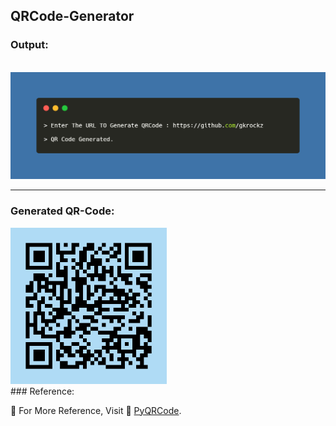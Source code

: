 ## QRCode-Generator

### Output:                                                              
<br>            
<img src="Img/Output.png" alt="Sample-Output">

---

###  Generated QR-Code:
<img src="Img/QRCode.jpg" height=250px alt="QR">
<br>
### Reference:

💠 For More Reference, Visit 📑 [PyQRCode](https://pypi.org/project/PyQRCode/).
